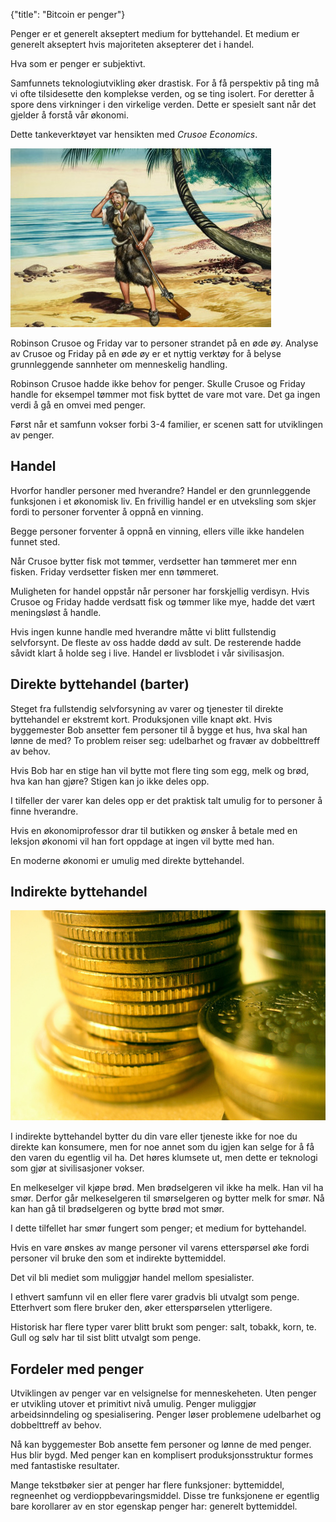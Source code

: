 {"title": "Bitcoin er penger"}

Penger er et generelt akseptert medium for byttehandel.
Et medium er generelt akseptert hvis majoriteten aksepterer det i handel.

Hva som er penger er subjektivt.

Samfunnets teknologiutvikling øker drastisk.
For å få perspektiv på ting må vi ofte tilsidesette
den komplekse verden, og se ting isolert. For deretter
å spore dens virkninger i den virkelige verden. Dette er
spesielt sant når det gjelder å forstå vår økonomi.

Dette tankeverktøyet var hensikten med *Crusoe Economics*.

![Robinson Crusoe](/blogimages/crusoe.jpg)

Robinson Crusoe og Friday var to personer strandet på en øde øy.
Analyse av Crusoe og Friday på en øde øy er et nyttig verktøy
for å belyse grunnleggende sannheter om menneskelig handling.

Robinson Crusoe hadde ikke behov for penger.
Skulle Crusoe og Friday handle for eksempel tømmer mot fisk
byttet de vare mot vare. Det ga ingen verdi å gå en omvei
med penger.

Først når et samfunn vokser forbi 3-4 familier, er scenen
satt for utviklingen av penger.

## Handel

Hvorfor handler personer med hverandre? Handel er den grunnleggende
funksjonen i et økonomisk liv. En frivillig handel er en utveksling som skjer
fordi to personer forventer å oppnå en vinning.

Begge personer forventer å oppnå en vinning, 
ellers ville ikke handelen funnet sted.

Når Crusoe bytter fisk mot tømmer, verdsetter han tømmeret mer enn fisken.
Friday verdsetter fisken mer enn tømmeret.

Muligheten for handel oppstår når personer har forskjellig verdisyn.
Hvis Crusoe og Friday hadde verdsatt fisk og tømmer like mye, hadde det
vært meningsløst å handle.

Hvis ingen kunne handle med hverandre måtte vi blitt fullstendig
selvforsynt. De fleste av oss hadde dødd av sult. De resterende
hadde såvidt klart å holde seg i live. Handel er livsblodet i
vår sivilisasjon.

## Direkte byttehandel (barter)

Steget fra fullstendig selvforsyning av varer og tjenester til direkte
byttehandel er ekstremt kort. Produksjonen ville knapt økt.
Hvis byggemester Bob ansetter fem personer til å bygge et hus, hva
skal han lønne de med? To problem reiser seg: udelbarhet og fravær
av dobbelttreff av behov.

Hvis Bob har en stige han vil bytte mot flere ting som egg, melk og brød,
hva kan han gjøre? Stigen kan jo ikke deles opp.

I tilfeller der varer kan deles opp er det praktisk talt umulig for to personer
å finne hverandre.

Hvis en økonomiprofessor drar til butikken og ønsker å betale med en leksjon økonomi
vil han fort oppdage at ingen vil bytte med han.

En moderne økonomi er umulig med direkte byttehandel.

## Indirekte byttehandel

![Gull penger](/blogimages/money-1239410.jpg)

I indirekte byttehandel bytter du din vare eller tjeneste ikke for noe du direkte kan
konsumere, men for noe annet som du igjen kan selge for å få den varen du egentlig vil ha.
Det høres klumsete ut, men dette er teknologi som gjør at
sivilisasjoner vokser.

En melkeselger vil kjøpe brød. Men brødselgeren vil ikke ha melk. Han vil ha smør.
Derfor går melkeselgeren til smørselgeren og bytter melk for smør. Nå kan han 
gå til brødselgeren og bytte brød mot smør.

I dette tilfellet har smør fungert som penger; et medium for byttehandel.

Hvis en vare ønskes av mange personer vil varens etterspørsel øke fordi
personer vil bruke den som et indirekte byttemiddel.

Det vil bli mediet som muliggjør handel mellom spesialister.

I ethvert samfunn vil en eller flere varer gradvis bli utvalgt som penge.
Etterhvert som flere bruker den, øker etterspørselen ytterligere.

Historisk har flere typer varer blitt brukt som penger: salt, tobakk, korn, te.
Gull og sølv har til sist blitt utvalgt som penge.


## Fordeler med penger

Utviklingen av penger var en velsignelse for menneskeheten. Uten penger
er utvikling utover et primitivt nivå umulig. Penger muliggjør
arbeidsinndeling og spesialisering. Penger løser problemene udelbarhet og
dobbelttreff av behov.

Nå kan byggemester Bob ansette fem personer og lønne de med penger. Hus blir bygd.
Med penger kan en komplisert produksjonsstruktur formes med fantastiske resultater.

Mange tekstbøker sier at penger har flere funksjoner: byttemiddel, regneenhet og verdioppbevaringsmiddel. Disse tre funksjonene er egentlig bare korollarer av en stor egenskap penger har: generelt byttemiddel.

